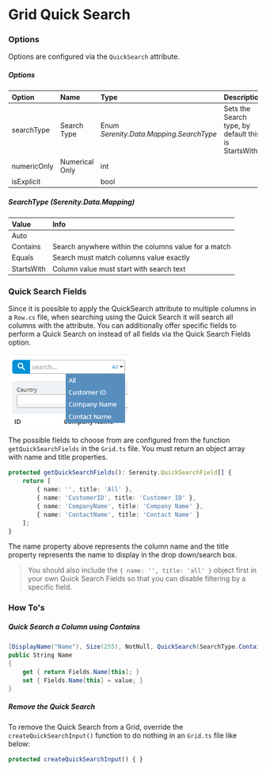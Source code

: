 # Grid Quick Search

### Options

Options are configured via the `QuickSearch` attribute.

##### Options

| Option | Name | Type | Description |
| :--- | :--- | :--- | :--- |
| searchType | Search Type | Enum _Serenity.Data.Mapping.SearchType_ | Sets the Search type, by default this is StartsWith |
| numericOnly | Numerical Only | int |  |
| isExplicit |  | bool |  |

##### SearchType \(Serenity.Data.Mapping\)

| Value | Info |
| :--- | :--- |
| Auto |  |
| Contains | Search anywhere within the columns value for a match |
| Equals | Search must match columns value exactly |
| StartsWith | Column value must start with search text |

### Quick Search Fields

Since it is possible to apply the QuickSearch attribute to multiple columns in a `Row.cs` file, when searching using the Quick Search it will search all columns with the attribute. You can additionally offer specific fields to perform a Quick Search on instead of all fields via the Quick Search Fields option.

![](/assets/quicksearchfields.png)

The possible fields to choose from are configured from the function `getQuickSearchFields` in the `Grid.ts` file. You must return an object array with name and title properties.

```typescript
protected getQuickSearchFields(): Serenity.QuickSearchField[] {
    return [
        { name: '', title: 'All' },
        { name: 'CustomerID', title: 'Customer ID' },
        { name: 'CompanyName', title: 'Company Name' },
        { name: 'ContactName', title: 'Contact Name' }
    ];
}
```

The name property above represents the column name and the title property represents the name to display in the drop down/search box.

> You should also include the `{ name: '', title: 'all' }` object first in your own Quick Search Fields so that you can disable filtering by a specific field.

### How To's

##### Quick Search a Column using Contains

```csharp
[DisplayName("Name"), Size(255), NotNull, QuickSearch(SearchType.Contains)]
public String Name
{
    get { return Fields.Name[this]; }
    set { Fields.Name[this] = value; }
}
```

##### Remove the Quick Search

To remove the Quick Search from a Grid, override the `createQuickSearchInput()` function to do nothing in an `Grid.ts` file like below:

```typescript
protected createQuickSearchInput() { }
```



